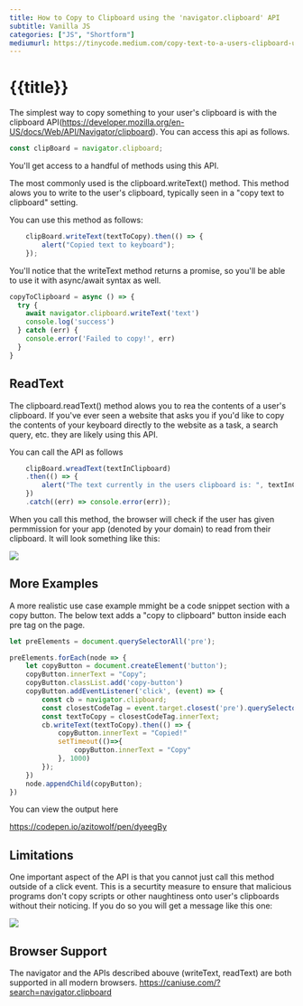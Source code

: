```yaml
---
title: How to Copy to Clipboard using the 'navigator.clipboard' API
subtitle: Vanilla JS
categories: ["JS", "Shortform"]
mediumurl: https://tinycode.medium.com/copy-text-to-a-users-clipboard-using-the-navigator-clipboard-api-77942ef813f2
---
```


# {{title}}

The simplest way to copy something to your user's clipboard is with the clipboard API(https://developer.mozilla.org/en-US/docs/Web/API/Navigator/clipboard). You can access this api as follows.

```js
const clipBoard = navigator.clipboard;
```
You'll get access to a handful of methods using this API.

The most commonly used is the clipboard.writeText() method. This method alows you to write to the user's clipboard, typically seen in a "copy text to clipboard" setting. 

You can use this method as follows: 

```js
    clipBoard.writeText(textToCopy).then(() => {
        alert("Copied text to keyboard");
    });
```

You'll notice that the writeText method returns a promise, so you'll be able to use it with async/await syntax as well.

```js
copyToClipboard = async () => {
  try {
    await navigator.clipboard.writeText('text')
    console.log('success')
  } catch (err) {
    console.error('Failed to copy!', err)
  }
}
```

## ReadText

The clipboard.readText() method alows you to rea the contents of a user's clipboard. If you've ever seen a website that asks you if you'd like to copy the contents of your keyboard directly to the website as a task, a search query, etc. they are likely using this API. 

You can call the API as follows

```js
    clipBoard.wreadText(textInClipboard)
    .then(() => {
        alert("The text currently in the users clipboard is: ", textInClipboard);
    })
    .catch((err) => console.error(err));
```

When you call this method, the browser will check if the user has given permmission for your app (denoted by your domain) to read from their clipboard. It will look something like this:

![](/img/2022-10-01-14-37-26.png)

## More Examples
A more realistic use case example mmight be a code snippet section with a copy button. The below text adds a "copy to clipboard" button inside each pre tag on the page.

```js
let preElements = document.querySelectorAll('pre');

preElements.forEach(node => {
    let copyButton = document.createElement('button');
    copyButton.innerText = "Copy";
    copyButton.classList.add('copy-button')
    copyButton.addEventListener('click', (event) => {
        const cb = navigator.clipboard;
        const closestCodeTag = event.target.closest('pre').querySelector('code');
        const textToCopy = closestCodeTag.innerText;
        cb.writeText(textToCopy).then(() => {
            copyButton.innerText = "Copied!"
            setTimeout(()=>{
                copyButton.innerText = "Copy"
            }, 1000)
        });
    })
    node.appendChild(copyButton);
})
```

You can view the output here

https://codepen.io/azitowolf/pen/dyeegBy


## Limitations

One important aspect of the API is that you cannot just call this method outside of a click event. This is a securtity measure to ensure that malicious programs don't copy scripts or other naughtiness onto user's clipboards without their noticing. If you do so you will get a message like this one:

![](/img/2022-10-01-14-49-15.png)

## Browser Support

The navigator and the APIs described abouve (writeText, readText) are both supported in all modern browsers.
https://caniuse.com/?search=navigator.clipboard


